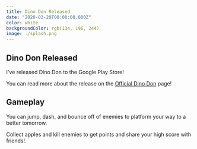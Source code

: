 ```yaml
---
title: Dino Don Released
date: "2020-03-20T00:00:00.000Z"
color: white
backgroundColor: rgb(134, 196, 244)
image: ./splash.png
---
```


## Dino Don Released

I've released Dino Don to the Google Play Store!

You can read more about the release on the [Official Dino Don](/games/dinodon) page!

## Gameplay

You can jump, dash, and bounce off of enemies to platform your way to a better tomorrow.

Collect apples and kill enemies to get points and share your high score with friends!.

